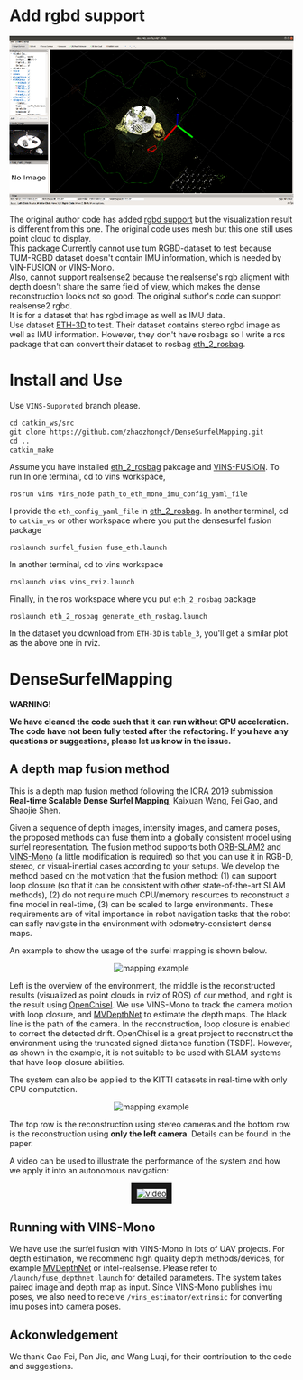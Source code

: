 # Add rgbd support
<p align="center">
<img src="fig/eth_desk.png" alt="mapping example" width = "623" height = "300">
</p>

The original author code has added [rgbd support](https://github.com/HKUST-Aerial-Robotics/DenseSurfelMapping/tree/VINS-supported) but the visualization result is different from this one. The original code uses mesh but this one still uses point cloud to display.    
This package Currently cannot use tum RGBD-dataset to test because TUM-RGBD dataset doesn't contain IMU information, which is needed by VIN-FUSION or VINS-Mono.  
Also, cannot support realsense2 because the realsense's rgb aligment with depth doesn't share the same field of view, which makes the dense reconstruction looks not so good. The original suthor's code can support realsense2 rgbd.    
It is for a dataset that has rgbd image as well as IMU data.  
Use dataset [ETH-3D](https://www.eth3d.net/slam_documentation) to test. Their dataset contains stereo rgbd image as well as IMU information. However, they don't have rosbags so I write a ros package that can convert their dataset to rosbag [eth_2_rosbag](https://github.com/zhaozhongch/eth_2_rosbag).

# Install and Use
Use `VINS-Supproted` branch please.  
```
cd catkin_ws/src
git clone https://github.com/zhaozhongch/DenseSurfelMapping.git
cd ..
catkin_make
```
Assume you have installed [eth_2_rosbag](https://github.com/zhaozhongch/eth_2_rosbag) pakcage and [VINS-FUSION](https://github.com/HKUST-Aerial-Robotics/VINS-Fusion). To run
In one terminal, cd to vins workspace,
```
rosrun vins vins_node path_to_eth_mono_imu_config_yaml_file
```
I provide the `eth_config_yaml_file` in [eth_2_rosbag](https://github.com/zhaozhongch/eth_2_rosbag). In another terminal, cd to `catkin_ws` or other workspace where you put the densesurfel fusion package 
```
roslaunch surfel_fusion fuse_eth.launch
```
In another terminal, cd to vins workspace
```
roslaunch vins vins_rviz.launch
```
Finally, in the ros workspace where you put `eth_2_rosbag` package
```
roslaunch eth_2_rosbag generate_eth_rosbag.launch
```
In the dataset you download from `ETH-3D` is `table_3`, you'll get a similar plot as the above one in rviz.

# DenseSurfelMapping

**WARNING!**

**We have cleaned the code such that it can run without GPU acceleration. The code have not been fully tested after the refactoring. If you have any questions or suggestions, please let us know in the issue.**

## A depth map fusion method

This is a depth map fusion method following the ICRA 2019 submission **Real-time Scalable Dense Surfel Mapping**, Kaixuan Wang, Fei Gao, and Shaojie Shen.

Given a sequence of depth images, intensity images, and camera poses, the proposed methods can fuse them into a globally consistent model using surfel representation. The fusion method supports both [ORB-SLAM2](https://github.com/raulmur/ORB_SLAM2) and [VINS-Mono](https://github.com/HKUST-Aerial-Robotics/VINS-Mono) (a little modification is required) so that you can use it in RGB-D, stereo, or visual-inertial cases according to your setups. We develop the method based on the motivation that the fusion method: (1) can support loop closure (so that it can be consistent with other state-of-the-art SLAM methods),  (2) do not require much CPU/memory resources to reconstruct a fine model in real-time, (3) can be scaled to large environments. These requirements are of vital importance in robot navigation tasks that the robot can safly navigate in the environment with odometry-consistent dense maps.

An example to show the usage of the surfel mapping is shown below.

<p align="center">
<img src="fig/example.png" alt="mapping example" width = "623" height = "300">
</p>

Left is the overview of the environment, the middle is the reconstructed results (visualized as point clouds in rviz of ROS) of our method, and right is the result using [OpenChisel](https://github.com/personalrobotics/OpenChisel). We use VINS-Mono to track the camera motion with loop closure, and [MVDepthNet](https://github.com/HKUST-Aerial-Robotics/MVDepthNet) to estimate the depth maps. The black line is the path of the camera. In the reconstruction, loop closure is enabled to correct the detected drift. OpenChisel is a great project to reconstruct the environment using the truncated signed distance function (TSDF). However, as shown in the example, it is not suitable to be used with SLAM systems that have loop closure abilities.

The system can also be applied to the KITTI datasets in real-time with only CPU computation.

<p align="center">
<img src="fig/example2.png" alt="mapping example" width = "465" height = "300">
</p>

The top row is the reconstruction using stereo cameras and the bottom row is the reconstruction using **only the left camera**. Details can be found in the paper.

A video can be used to illustrate the performance of the system and how we apply it into an autonomous navigation:
<p align="center">
<a href="https://youtu.be/2gZNpFE_yI4" target="_blank"><img src="fig/cover.jpg" 
alt="video" width="432" height="316" border="10" /></a>
</p>

## Running with VINS-Mono
We have use the surfel fusion with VINS-Mono in lots of UAV projects. For depth estimation, we recommend high quality depth methods/devices, for example [MVDepthNet](https://github.com/HKUST-Aerial-Robotics/MVDepthNet) or intel-realsense. Please refer to ```/launch/fuse_depthnet.launch``` for detailed parameters. The system takes paired image and depth map as input. Since VINS-Mono publishes imu poses, we also need to receive ```/vins_estimator/extrinsic``` for converting imu poses into camera poses.

## Ackonwledgement
We thank Gao Fei, Pan Jie, and Wang Luqi, for their contribution to the code and suggestions.